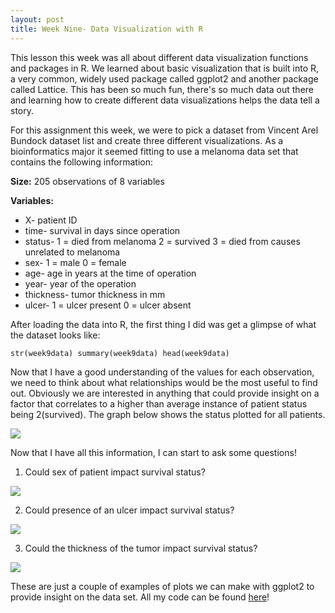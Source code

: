 ```yaml
---
layout: post
title: Week Nine- Data Visualization with R
---
```


This lesson this week was all about different data visualization functions and packages in R. We learned about basic visualization that is built into R, a very common, widely used package called ggplot2 and another package called Lattice. This has been so much fun, there's so much data out there and learning how to create different data visualizations helps the data tell a story.

For this assignment this week, we were to pick a dataset from Vincent Arel Bundock dataset list and create three different visualizations. As a bioinformatics major it seemed fitting to use a melanoma data set that contains the following information:

**Size:** 205 observations of 8 variables

**Variables:**
* X- patient ID
* time- survival in days since operation
* status- 1 = died from melanoma 2 = survived 3 = died from causes unrelated to melanoma
* sex- 1 = male 0 = female
* age- age in years at the time of operation
* year- year of the operation
* thickness- tumor thickness in mm
* ulcer- 1 = ulcer present 0 = ulcer absent

After loading the data into R, the first thing I did was get a glimpse of what the dataset looks like:

`str(week9data)
summary(week9data)
head(week9data)`

Now that I have a good understanding of the values for each observation, we need to think about what relationships would be the most useful to find out. Obviously we are interested in anything that could provide insight on a factor that correlates to a higher than average instance of patient status being 2(survived). The graph below shows the status plotted for all patients.

![](https://imgur.com/7KrCyj8)

Now that I have all this information, I can start to ask some questions!

1. Could sex of patient impact survival status?

![](https://imgur.com/b4MU4oz)

2. Could presence of an ulcer impact survival status?

![](https://imgur.com/yiBekBM)

3. Could the thickness of the tumor impact survival status?

![](https://imgur.com/BB2F0wd)

These are just a couple of examples of plots we can make with ggplot2 to provide insight on the data set. All my code can be found [here](https://github.com/jessicalynnrose/Intro_to_R_Spring_2019/blob/master/week9.R)!

